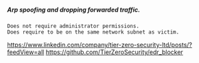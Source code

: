 ##### Arp spoofing and dropping forwarded traffic. 
```
Does not require administrator permissions.
Does require to be on the same network subnet as victim.
```
https://www.linkedin.com/company/tier-zero-security-ltd/posts/?feedView=all
https://github.com/TierZeroSecurity/edr_blocker

